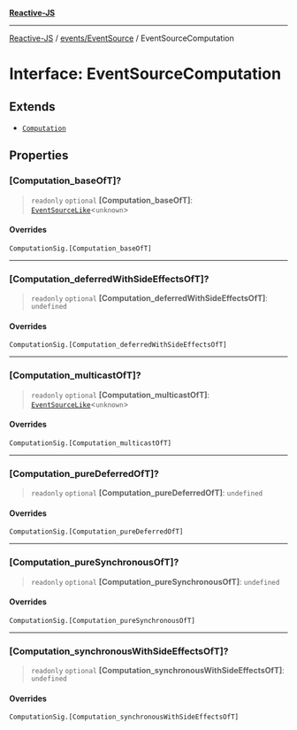 [**Reactive-JS**](../../../README.md)

***

[Reactive-JS](../../../README.md) / [events/EventSource](../README.md) / EventSourceComputation

# Interface: EventSourceComputation

## Extends

- [`Computation`](../../../computations/type-aliases/Computation.md)

## Properties

### \[Computation\_baseOfT\]?

> `readonly` `optional` **\[Computation\_baseOfT\]**: [`EventSourceLike`](../../interfaces/EventSourceLike.md)\<`unknown`\>

#### Overrides

`ComputationSig.[Computation_baseOfT]`

***

### \[Computation\_deferredWithSideEffectsOfT\]?

> `readonly` `optional` **\[Computation\_deferredWithSideEffectsOfT\]**: `undefined`

#### Overrides

`ComputationSig.[Computation_deferredWithSideEffectsOfT]`

***

### \[Computation\_multicastOfT\]?

> `readonly` `optional` **\[Computation\_multicastOfT\]**: [`EventSourceLike`](../../interfaces/EventSourceLike.md)\<`unknown`\>

#### Overrides

`ComputationSig.[Computation_multicastOfT]`

***

### \[Computation\_pureDeferredOfT\]?

> `readonly` `optional` **\[Computation\_pureDeferredOfT\]**: `undefined`

#### Overrides

`ComputationSig.[Computation_pureDeferredOfT]`

***

### \[Computation\_pureSynchronousOfT\]?

> `readonly` `optional` **\[Computation\_pureSynchronousOfT\]**: `undefined`

#### Overrides

`ComputationSig.[Computation_pureSynchronousOfT]`

***

### \[Computation\_synchronousWithSideEffectsOfT\]?

> `readonly` `optional` **\[Computation\_synchronousWithSideEffectsOfT\]**: `undefined`

#### Overrides

`ComputationSig.[Computation_synchronousWithSideEffectsOfT]`
